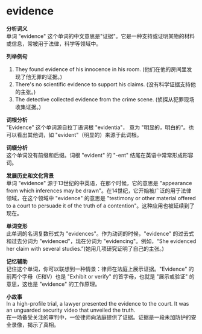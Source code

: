 # evidence

**分析词义**  
单词 "evidence" 这个单词的中文意思是"证据"。它是一种支持或证明某物的材料或信息，常被用于法律，科学等领域中。

  

**列举例句**

  

1.  They found evidence of his innocence in his room. (他们在他的房间里发现了他无罪的证据。)
2.  There's no scientific evidence to support his claims. (没有科学证据支持他的主张。)
3.  The detective collected evidence from the crime scene. (侦探从犯罪现场收集证据。)

  

**词根分析**  
"Evidence" 这个单词源自拉丁语词根 "evidentia"， 意为 "明显的，明白的"。也可以看出其他词，如 "evident"（明显的）来源于此词根。

  

**词缀分析**  
这个单词没有前缀和后缀。词根 "evident" 的 "-ent" 结尾在英语中常常形成形容词。

  

**发展历史和文化背景**  
单词 "evidence" 源于13世纪的中英语，在那个时候，它的意思是 "appearance from which inferences may be drawn"。在14世纪，它开始被广泛的用于法律领域，在这个领域中 "evidence" 的意思是 "testimony or other material offered to a court to persuade it of the truth of a contention"。这种应用也被延续到了现在。

  

**单词变形**  
此单词的名词复数形式为 "evidences"。作为动词的时候，"evidence" 的过去式和过去分词为 "evidenced"，现在分词为 "evidencing"。例如，“She evidenced her claim with several studies.”(她用几项研究证明了自己的主张。)

  

**记忆辅助**  
记住这个单词，你可以联想到一种情景：律师在法庭上展示证据。"Evidence" 的前两个字母（E和V）也是 "Exhibit or verify" 的首字母，也就是 "展示或验证" 的意思，这也是 "evidence" 的工作原理。

  

**小故事**  
In a high-profile trial, a lawyer presented the evidence to the court. It was an unguarded security video that unveiled the truth.  
在一场备受关注的审判中，一位律师向法庭提供了证据。证据是一段未加防护的安全录像，揭示了真相。
